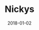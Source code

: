---
layout: site
title: "Nickys"
date: 2018-01-02
categories: [community]
version: 5.1.2
major: 5
minor: 1
patch: 2
slug: nickys
link: https://nickys.se/
submitter: lpolepeddi
permalink: /sites/:slug
---